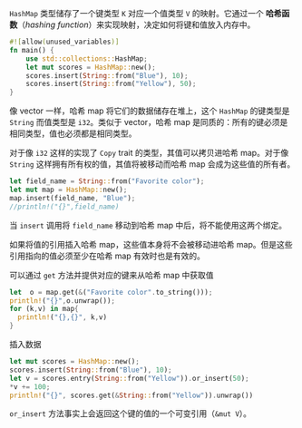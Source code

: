 `HashMap` 类型储存了一个键类型 `K` 对应一个值类型 `V` 的映射。它通过一个 **哈希函数**（*hashing function*）来实现映射，决定如何将键和值放入内存中。

```rust
#![allow(unused_variables)]
fn main() {
    use std::collections::HashMap;
    let mut scores = HashMap::new();
    scores.insert(String::from("Blue"), 10);
    scores.insert(String::from("Yellow"), 50);
}
```

像 vector 一样，哈希 map 将它们的数据储存在堆上，这个 `HashMap` 的键类型是 `String` 而值类型是 `i32`。类似于 vector，哈希 map 是同质的：所有的键必须是相同类型，值也必须都是相同类型。

对于像 `i32` 这样的实现了 `Copy` trait 的类型，其值可以拷贝进哈希 map。对于像 `String` 这样拥有所有权的值，其值将被移动而哈希 map 会成为这些值的所有者。

```rust
let field_name = String::from("Favorite color");
let mut map = HashMap::new();
map.insert(field_name, "Blue");
//println!("{}",field_name)
```

当 `insert` 调用将 `field_name` 移动到哈希 map 中后，将不能使用这两个绑定。

如果将值的引用插入哈希 map，这些值本身将不会被移动进哈希 map。但是这些引用指向的值必须至少在哈希 map 有效时也是有效的。

可以通过 `get` 方法并提供对应的键来从哈希 map 中获取值

```rust
let  o = map.get(&("Favorite color".to_string()));
println!("{}",o.unwrap());
for (k,v) in map{
  println!("{},{}", k,v)
}
```

插入数据

```rust
let mut scores = HashMap::new();
scores.insert(String::from("Blue"), 10);
let v = scores.entry(String::from("Yellow")).or_insert(50);
*v += 100;
println!("{}", scores.get(&String::from("Yellow")).unwrap())
```

`or_insert` 方法事实上会返回这个键的值的一个可变引用（`&mut V`）。